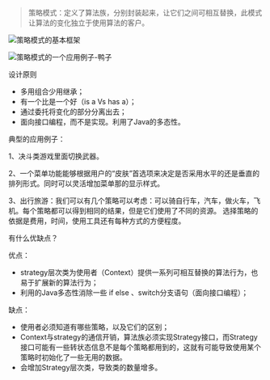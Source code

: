 >策略模式：定义了算法族，分别封装起来，让它们之间可相互替换，此模式让算法的变化独立于使用算法的客户。

![策略模式的基本框架](http://upload-images.jianshu.io/upload_images/3631399-31a837c20f39ccc5.png?imageMogr2/auto-orient/strip%7CimageView2/2/w/1240)

![策略模式的一个应用例子-鸭子](http://upload-images.jianshu.io/upload_images/3631399-bc098a7651b947fe.png?imageMogr2/auto-orient/strip%7CimageView2/2/w/1240)

设计原则
- 多用组合少用继承；
- 有一个比是一个好（is a Vs has a）；
- 通过委托将变化的部分分离出去；
- 面向接口编程，而不是实现。利用了Java的多态性。

典型的应用例子：

1、决斗类游戏里面切换武器。

2、一个菜单功能能够根据用户的“皮肤”首选项来决定是否采用水平的还是垂直的排列形式。同时可以灵活增加菜单那的显示样式。

3、出行旅游：我们可以有几个策略可以考虑：可以骑自行车，汽车，做火车，飞机。每个策略都可以得到相同的结果，但是它们使用了不同的资源。 选择策略的依据是费用，时间，使用工具还有每种方式的方便程度。

有什么优缺点？

优点：
- strategy层次类为使用者（Context）提供一系列可相互替换的算法行为，也易于扩展新的算法行为；
- 利用的Java多态性消除一些 if else 、switch分支语句（面向接口编程）；

缺点：
- 使用者必须知道有哪些策略，以及它们的区别；
- Context与strategy的通信开销，算法族必须实现Strategy接口，而Strategy接口可能有一些转状态信息不是每个策略都用到的，这就有可能导致使用某个策略时初始化了一些无用的数据。
- 会增加Strategy层次类，导致类的数量增多。